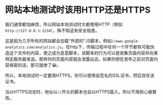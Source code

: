 网站本地测试时该用HTTP还是HTTPS
=================================

我们通常都怕麻烦，所以网站本地测试时大都使用HTTP（例如`http://127.0.0.1:1234`），殊不知这有安全隐患。

这是因为几乎所有的网站都会加载“外部的”JS脚本，例如`//www.google-analytics.com/analytics.js`。在http下，传输过程中任何一个环节都有可能伪造这个文件的内容，使之成为恶意脚本，该脚本的行为可以是收集页面内容并向某特定服务器发送。那样你的页面内容就会泄露出去。如果你想在发布之前对页面内容保密的话，那可就惨了:sob:。

所以，本地测试时一定要用HTTPS。你可以使用自签名的SSL证书，然后信任该证书。

当以HTTPS浏览时，地址以`//`开头的脚本也会以HTTPS载入，所以不用担心被篡改。
